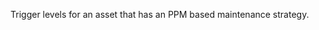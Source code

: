 Trigger levels for an asset that has an PPM based maintenance strategy.

<!-- end of short definition -->

